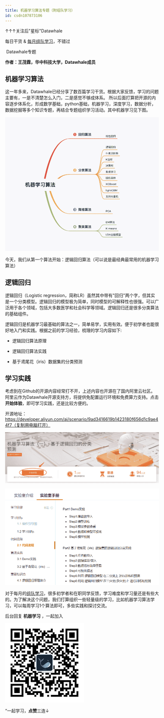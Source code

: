 ```yaml
---
title: 机器学习算法专题（附组队学习）
id: csdn107873106
---
```


↑↑↑关注后"星标"Datawhale

每日干货 & [每月组队学习](https://mp.weixin.qq.com/mp/appmsgalbum?__biz=MzIyNjM2MzQyNg%3D%3D&action=getalbum&album_id=1338040906536108033#wechat_redirect)，不错过

 Datawhale专题 

**作者：王茂霖，华中科技大学，Datawhale成员**

## 机器学习算法

这一年多来，Datawhale已经分享了数百篇学习干货。根据大家反馈，学习的问题主要有，一是不清楚怎么入门，二是感觉不够成体系。 所以后面打算把开源的内容逐步体系化，形成数学基础，python基础，机器学习，深度学习，数据分析，数据挖掘等多个知识专题，再结合专题组织学习活动。其中机器学习见下图。

![](../img/94a5b6dbd79d12889ec1167805b0de99.png)

今天，我们从第一个算法开始：逻辑回归算法（可以说是最经典最常用的机器学习算法）

## 逻辑回归

逻辑回归（Logistic regression，简称LR）虽然其中带有"回归"两个字，但其实是一个分类模型。逻辑回归的模型极为简单，同时模型的可解释性也很强。可以广泛用于各个领域，包括大多数医学和社会科学等领域。逻辑回归还是很多分类算法的基础组件。

逻辑回归是机器学习最基础的算法之一，简单易学，实用有效。便于初学者也能很好地入门和实践。根据之前的学习经验，梳理的学习内容如下:

*   逻辑回归算法原理

*   逻辑回归算法实践

*   基于鸢尾花（iris）数据集的分类预测

## 学习实践

考虑到在Github的开源内容经常打不开，上述内容也开源在了国内阿里云社区。阿里云作为Datawhale开源支持方，将提供免配置运行环境和免费算力支持。点击**开始体验**，即可学习实践，还是比较方便的。

开源地址：https://developer.aliyun.com/ai/scenario/9ad3416619b1423180f656d1c9ae44f7（复制用电脑打开）

![](../img/497c5961a805d6df8e598aa1984c24b6.png)

![](../img/2844465df15a2bf038e40a459f0d688f.png)

对于每月的[组队学习](https://mp.weixin.qq.com/mp/appmsgalbum?__biz=MzIyNjM2MzQyNg%3D%3D&action=getalbum&album_id=1338040906536108033#wechat_redirect)，很多初学者和在职同学反馈，学习难度和学习量还是有些大的。为了解决这个问题，我们打算组织一些轻量级的学习，比如机器学习算法学习，可以每周学习1个算法即可，多些实践和探讨交流。

后台回复 **机器学习** ，一起加入

![](../img/031c1553c7de6a3d31fc35ad7774bdee.png)

“一起学习，**点赞**三连↓